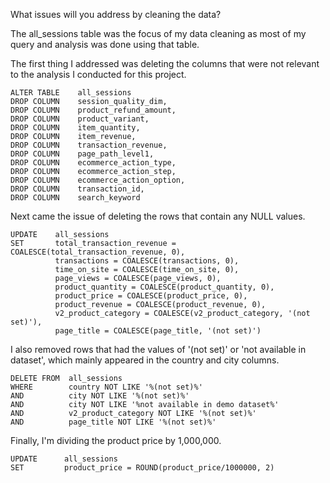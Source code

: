 What issues will you address by cleaning the data?

The all_sessions table was the focus of my data cleaning as most of my query and analysis was done using that table. 

The first thing I addressed was deleting the columns that were not relevant to the analysis I conducted for this project. 
```
ALTER TABLE    all_sessions 
DROP COLUMN    session_quality_dim, 
DROP COLUMN    product_refund_amount,
DROP COLUMN    product_variant,
DROP COLUMN    item_quantity,
DROP COLUMN    item_revenue,
DROP COLUMN    transaction_revenue,
DROP COLUMN    page_path_level1,
DROP COLUMN    ecommerce_action_type,
DROP COLUMN    ecommerce_action_step,
DROP COLUMN    ecommerce_action_option,
DROP COLUMN    transaction_id,
DROP COLUMN    search_keyword
```
Next came the issue of deleting the rows that contain any NULL values. 
```
UPDATE    all_sessions 
SET       total_transaction_revenue =  COALESCE(total_transaction_revenue, 0),
          transactions = COALESCE(transactions, 0),
          time_on_site = COALESCE(time_on_site, 0),
          page_views = COALESCE(page_views, 0),
          product_quantity = COALESCE(product_quantity, 0),
          product_price = COALESCE(product_price, 0),
          product_revenue = COALESCE(product_revenue, 0),
          v2_product_category = COALESCE(v2_product_category, '(not set)'),
          page_title = COALESCE(page_title, '(not set)')
```
I also removed rows that had the values of '(not set)' or 'not available in dataset', which mainly appeared in the country and city columns. 
```
DELETE FROM  all_sessions 
WHERE        country NOT LIKE '%(not set)%'
AND          city NOT LIKE '%(not set)%'
AND          city NOT LIKE '%not available in demo dataset%'
AND          v2_product_category NOT LIKE '%(not set)%'
AND          page_title NOT LIKE '%(not set)%'
```
Finally, I'm dividing the product price by 1,000,000.
```
UPDATE      all_sessions
SET         product_price = ROUND(product_price/1000000, 2)
```

